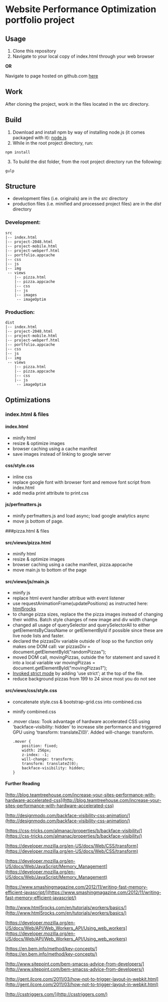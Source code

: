 # Website Performance Optimization portfolio project

Usage
-----
1. Clone this repository
2. Navigate to your local copy of index.html through your web browser 

**OR**

Navigate to page hosted on github.com [here](http://klammertime.github.io/frontend-nanodegree-mobile-portfolio/)

Work
----
After cloning the project, work in the files located in the src directory.

Build
-----
1. Download and install npm by way of installing node.js (it comes packaged with it): [node.js](https://nodejs.org/en/) 
2. While in the root project directory, run: 
  
```
npm install
```

3. To build the dist folder, from the root project directory run the following:

```
gulp
```

Structure
---------
* development files (i.e. originals) are in the _src_ directory
* production files (i.e. minified and processed project files) are in the _dist_ directory

### Development:

```
src
|-- index.html
|-- project-2048.html
|-- project-mobile.html
|-- project-webperf.html
|-- portfolio.appcache
|-- css
|-- js
|-- img
 -- views
    |-- pizza.html
    |-- pizza.appcache
    |-- css
    |-- js
    |-- images
     -- imageOptim
```

### Production:

```
dist
|-- index.html
|-- project-2048.html
|-- project-mobile.html
|-- project-webperf.html
|-- portfolio.appcache
|-- css
|-- js
|-- img
 -- views
    |-- pizza.html
    |-- pizza.appcache
    |-- css
    |-- js
     -- imageOptim
```

Optimizations
-------------
### index.html & files

#### index.html
* minify html
* resize & optimize images
* browser caching using a cache manifest
* save images instead of linking to google server

#### css/style.css
* inline css
* replace google font with browser font and remove font script from index.html
* add media print attribute to print.css

#### js/perfmatters.js
* minify perfmatters.js and load async; load google analytics async 
* move js bottom of page.


###pizza.html & files

#### src/views/pizza.html 
* minify html
* resize & optimize images
* browser caching using a cache manifest, pizza.appcache
* move main.js to bottom of the page

#### src/views/js/main.js
* minify js
* replace html event handler attribue with event listener
* use requestAnimationFrame(updatePositions) as instructed here: [html5rocks](http://www.html5rocks.com/en/tutorials/speed/animations/)
* to change pizza sizes, replace the the pizza images instead of changing their widths. Batch style changes of new image and div width change
* changed all usage of querySelector and querySelectorAll to either getElementsByClassName or getElementById if possible since these are live node lists and faster.
* declared the pizzasDiv variable outside of loop so the function only makes one DOM call: var pizzasDiv = document.getElementById("randomPizzas");
* moved DOM call, movingPizzas, outside the for statement and
saved it into a local variable 
var movingPizzas = document.getElementById("movingPizzas1");
* [Invoked strict mode](https://developer.mozilla.org/en-US/docs/Web/JavaScript/Reference/Strict_mode) by adding 'use strict'; at the top of the file.
* reduce background pizzas from 199 to 24 since most you do not see

#### src/views/css/style.css
* concatenate style.css & bootstrap-grid.css into combined.css
* minify combined.css
* .mover class: Took advantage of hardware accelerated CSS using 'backface-visibility: hidden' to increase site performance and triggered GPU using 'transform: translateZ(0)'. Added will-change: transform.
  
  ```
  .mover {
      position: fixed;
      width: 256px;
      z-index: -1;
      will-change: transform;
      transform: translateZ(0);
      backface-visibility: hidden;
  }
  ```
#### Further Reading
[http://blog.teamtreehouse.com/increase-your-sites-performance-with-hardware-accelerated-css](http://blog.teamtreehouse.com/increase-your-sites-performance-with-hardware-accelerated-css)

[http://designmodo.com/backface-visibility-css-animation/](http://designmodo.com/backface-visibility-css-animation/)

[https://css-tricks.com/almanac/properties/b/backface-visibility/](https://css-tricks.com/almanac/properties/b/backface-visibility/)

[https://developer.mozilla.org/en-US/docs/Web/CSS/transform](https://developer.mozilla.org/en-US/docs/Web/CSS/transform)

[https://developer.mozilla.org/en-US/docs/Web/JavaScript/Memory_Management](https://developer.mozilla.org/en-US/docs/Web/JavaScript/Memory_Management)

[https://www.smashingmagazine.com/2012/11/writing-fast-memory-efficient-javascript/](https://www.smashingmagazine.com/2012/11/writing-fast-memory-efficient-javascript/)

[http://www.html5rocks.com/en/tutorials/workers/basics/](http://www.html5rocks.com/en/tutorials/workers/basics/)

[https://developer.mozilla.org/en-US/docs/Web/API/Web_Workers_API/Using_web_workers](https://developer.mozilla.org/en-US/docs/Web/API/Web_Workers_API/Using_web_workers)

[https://en.bem.info/method/key-concepts/](https://en.bem.info/method/key-concepts/)

[http://www.sitepoint.com/bem-smacss-advice-from-developers/](http://www.sitepoint.com/bem-smacss-advice-from-developers/)

[http://gent.ilcore.com/2011/03/how-not-to-trigger-layout-in-webkit.html](http://gent.ilcore.com/2011/03/how-not-to-trigger-layout-in-webkit.html)

[http://csstriggers.com/](http://csstriggers.com/)
